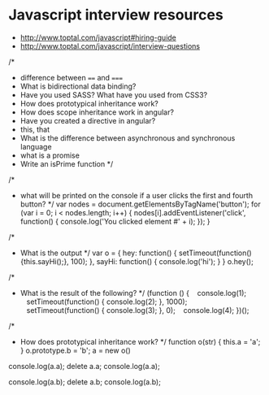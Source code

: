 # Javascript interview resources

- http://www.toptal.com/javascript#hiring-guide
- http://www.toptal.com/javascript/interview-questions


/*
- difference between `==` and `===`
- What is bidirectional data binding?
- Have you used SASS? What have you used from CSS3?
- How does prototypical inheritance work?
- How does scope inheritance work in angular?
- Have you created a directive in angular?
- this, that
- What is the difference between asynchronous and synchronous language
- what is a promise
- Write an isPrime function
*/

/*
- what will be printed on the console if a user clicks the first and fourth button?
*/
var nodes = document.getElementsByTagName('button');
for (var i = 0; i < nodes.length; i++) {
   nodes[i].addEventListener('click', function() {
      console.log('You clicked element #' + i);
   });
}


/*
- What is the output
*/
var o = {
    hey: function() {
	    setTimeout(function(){this.sayHi();}, 100);
    },
    sayHi: function() {
        console.log('hi');
    }
}
o.hey();


/*
- What is the result of the following?
*/
(function () {
   console.log(1);
   setTimeout(function() { console.log(2); }, 1000);
   setTimeout(function() { console.log(3); }, 0);
   console.log(4);
})();


/*
- How does prototypical inheritance work?
*/
function o(str) {
	this.a = 'a';
}
o.prototype.b = 'b';
a = new o()

console.log(a.a);
delete a.a;
console.log(a.a);

console.log(a.b);
delete a.b;
console.log(a.b);



